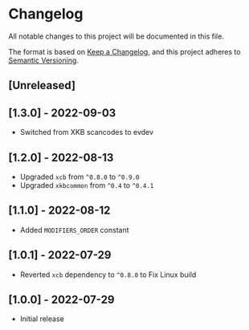 # Changelog

All notable changes to this project will be documented in this file.

The format is based on [Keep a Changelog](https://keepachangelog.com/en/1.0.0/),
and this project adheres to [Semantic Versioning](https://semver.org/spec/v2.0.0.html).

## [Unreleased]

## [1.3.0] - 2022-09-03

- Switched from XKB scancodes to evdev

## [1.2.0] - 2022-08-13

- Upgraded `xcb` from `^0.8.0` to `^0.9.0`
- Upgraded `xkbcommon` from `^0.4` to `^0.4.1`

## [1.1.0] - 2022-08-12

- Added `MODIFIERS_ORDER` constant

## [1.0.1] - 2022-07-29

- Reverted `xcb` dependency to `^0.8.0` to Fix Linux build

## [1.0.0] - 2022-07-29

- Initial release
